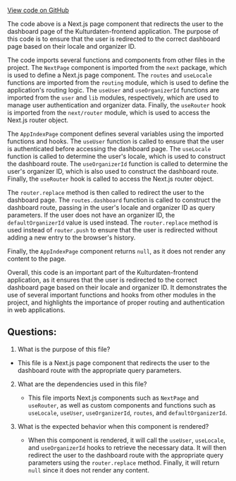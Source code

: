 [View code on GitHub](https://github.com/technologiestiftung/kulturdaten-frontend/blob/master/pages/index.tsx)

The code above is a Next.js page component that redirects the user to the dashboard page of the Kulturdaten-frontend application. The purpose of this code is to ensure that the user is redirected to the correct dashboard page based on their locale and organizer ID.

The code imports several functions and components from other files in the project. The `NextPage` component is imported from the `next` package, which is used to define a Next.js page component. The `routes` and `useLocale` functions are imported from the `routing` module, which is used to define the application's routing logic. The `useUser` and `useOrganizerId` functions are imported from the `user` and `lib` modules, respectively, which are used to manage user authentication and organizer data. Finally, the `useRouter` hook is imported from the `next/router` module, which is used to access the Next.js router object.

The `AppIndexPage` component defines several variables using the imported functions and hooks. The `useUser` function is called to ensure that the user is authenticated before accessing the dashboard page. The `useLocale` function is called to determine the user's locale, which is used to construct the dashboard route. The `useOrganizerId` function is called to determine the user's organizer ID, which is also used to construct the dashboard route. Finally, the `useRouter` hook is called to access the Next.js router object.

The `router.replace` method is then called to redirect the user to the dashboard page. The `routes.dashboard` function is called to construct the dashboard route, passing in the user's locale and organizer ID as query parameters. If the user does not have an organizer ID, the `defaultOrganizerId` value is used instead. The `router.replace` method is used instead of `router.push` to ensure that the user is redirected without adding a new entry to the browser's history.

Finally, the `AppIndexPage` component returns `null`, as it does not render any content to the page.

Overall, this code is an important part of the Kulturdaten-frontend application, as it ensures that the user is redirected to the correct dashboard page based on their locale and organizer ID. It demonstrates the use of several important functions and hooks from other modules in the project, and highlights the importance of proper routing and authentication in web applications.
## Questions: 
 1. What is the purpose of this file?
   - This file is a Next.js page component that redirects the user to the dashboard route with the appropriate query parameters.

2. What are the dependencies used in this file?
   - This file imports Next.js components such as `NextPage` and `useRouter`, as well as custom components and functions such as `useLocale`, `useUser`, `useOrganizerId`, `routes`, and `defaultOrganizerId`.

3. What is the expected behavior when this component is rendered?
   - When this component is rendered, it will call the `useUser`, `useLocale`, and `useOrganizerId` hooks to retrieve the necessary data. It will then redirect the user to the dashboard route with the appropriate query parameters using the `router.replace` method. Finally, it will return `null` since it does not render any content.